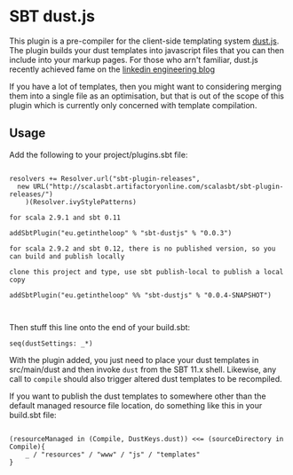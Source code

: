 SBT dust.js
===========

This plugin is a pre-compiler for the client-side templating system [dust.js](http://akdubya.github.com/dustjs/). The plugin builds your dust templates into javascript files that you can then include into your markup pages. For those who arn't familiar, dust.js recently achieved fame on the [linkedin engineering blog](http://engineering.linkedin.com/frontend/leaving-jsps-dust-moving-linkedin-dustjs-client-side-templates)

If you have a lot of templates, then you might want to considering merging them into a single file as an optimisation, but that is out of the scope of this plugin which is currently only concerned with template compilation. 

Usage
-----

Add the following to your project/plugins.sbt file:

<pre><code>
resolvers += Resolver.url("sbt-plugin-releases", 
  new URL("http://scalasbt.artifactoryonline.com/scalasbt/sbt-plugin-releases/")
    )(Resolver.ivyStylePatterns)

for scala 2.9.1 and sbt 0.11

addSbtPlugin("eu.getintheloop" % "sbt-dustjs" % "0.0.3")

for scala 2.9.2 and sbt 0.12, there is no published version, so you can build and publish locally

clone this project and type, use sbt publish-local to publish a local copy

addSbtPlugin("eu.getintheloop" %% "sbt-dustjs" % "0.0.4-SNAPSHOT")


</code></pre>

Then stuff this line onto the end of your build.sbt:

<pre><code>seq(dustSettings: _*)
</code></pre>

With the plugin added, you just need to place your dust templates in src/main/dust and then invoke <code>dust</code> from the SBT 11.x shell. Likewise, any call to <code>compile</code> should also trigger altered dust templates to be recompiled. 

If you want to publish the dust templates to somewhere other than the default managed resource file location, do something like this in your build.sbt file:

<pre><code>
(resourceManaged in (Compile, DustKeys.dust)) &lt;&lt;= (sourceDirectory in Compile){
    _ / &quot;resources&quot; / &quot;www&quot; / &quot;js&quot; / &quot;templates&quot;
}

</code></pre>


